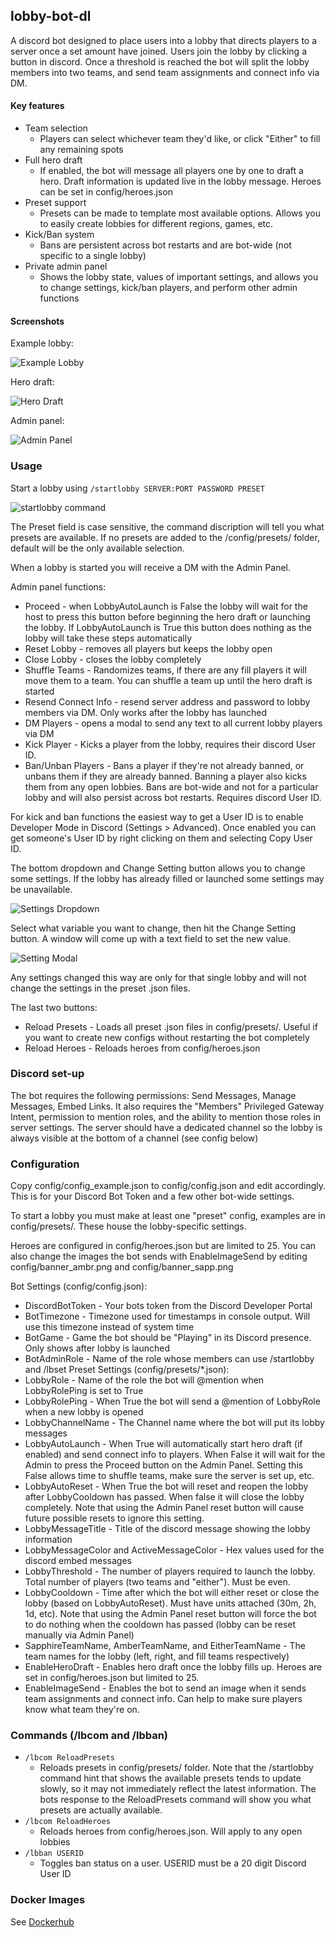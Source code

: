 ## lobby-bot-dl
A discord bot designed to place users into a lobby that directs players to a server once a set amount have joined. 
Users join the lobby by clicking a button in discord.
Once a threshold is reached the bot will split the lobby members into two teams, and send team assignments and connect info via DM.

#### Key features

- Team selection
  - Players can select whichever team they'd like, or click "Either" to fill any remaining spots
- Full hero draft
  - If enabled, the bot will message all players one by one to draft a hero. Draft information is updated live in the lobby message. Heroes can be set in config/heroes.json
- Preset support
  - Presets can be made to template most available options. Allows you to easily create lobbies for different regions, games, etc.
- Kick/Ban system
  - Bans are persistent across bot restarts and are bot-wide (not specific to a single lobby)
- Private admin panel
  - Shows the lobby state, values of important settings, and allows you to change settings, kick/ban players, and perform other admin functions

#### Screenshots
Example lobby:

![Example Lobby](https://i.imgur.com/bQ32Eq3.png)

Hero draft:

![Hero Draft](https://i.imgur.com/BXHB2yr.png)

Admin panel:

![Admin Panel](https://i.imgur.com/h18YMQV.png)

### Usage

Start a lobby using ```/startlobby SERVER:PORT PASSWORD PRESET```

![startlobby command](https://i.imgur.com/MFh1dV4.png)

The Preset field is case sensitive, the command discription will tell you what presets are available.
If no presets are added to the /config/presets/ folder, default will be the only available selection.

When a lobby is started you will receive a DM with the Admin Panel.

Admin panel functions:

- Proceed - when LobbyAutoLaunch is False the lobby will wait for the host to press this button before beginning the hero draft or launching the lobby. If LobbyAutoLaunch is True this button does nothing as the lobby will take these steps automatically
- Reset Lobby - removes all players but keeps the lobby open
- Close Lobby - closes the lobby completely
- Shuffle Teams - Randomizes teams, if there are any fill players it will move them to a team. You can shuffle a team up until the hero draft is started
- Resend Connect Info - resend server address and password to lobby members via DM. Only works after the lobby has launched
- DM Players - opens a modal to send any text to all current lobby players via DM
- Kick Player - Kicks a player from the lobby, requires their discord User ID.
- Ban/Unban Players - Bans a player if they're not already banned, or unbans them if they are already banned. Banning a player also kicks them from any open lobbies. Bans are bot-wide and not for a particular lobby and will also persist across bot restarts. Requires discord User ID.

For kick and ban functions the easiest way to get a User ID is to enable Developer Mode in Discord (Settings > Advanced). 
Once enabled you can get someone's User ID by right clicking on them and selecting Copy User ID.

The bottom dropdown and Change Setting button allows you to change some settings. If the lobby has already filled or launched some settings may be unavailable.

![Settings Dropdown](https://i.imgur.com/6CkYDJl.png)

Select what variable you want to change, then hit the Change Setting button. A window will come up with a text field to set the new value.

![Setting Modal](https://i.imgur.com/fSrP4vR.png)

Any settings changed this way are only for that single lobby and will not change the settings in the preset .json files.

The last two buttons:
- Reload Presets - Loads all preset .json files in config/presets/. Useful if you want to create new configs without restarting the bot completely
- Reload Heroes - Reloads heroes from config/heroes.json

### Discord set-up
The bot requires the following permissions: Send Messages, Manage Messages, Embed Links. It also requires the "Members" Privileged Gateway Intent, permission to mention roles, and the ability to mention those roles in server settings.
The server should have a dedicated channel so the lobby is always visible at the bottom of a channel (see config below)

### Configuration
Copy config/config_example.json to config/config.json and edit accordingly. This is for your Discord Bot Token and a few other bot-wide settings.

To start a lobby you must make at least one "preset" config, examples are in config/presets/. These house the lobby-specific settings.

Heroes are configured in config/heroes.json but are limited to 25. You can also change the images the bot sends with EnableImageSend by editing config/banner_ambr.png and config/banner_sapp.png

Bot Settings (config/config.json):
- DiscordBotToken - Your bots token from the Discord Developer Portal
- BotTimezone - Timezone used for timestamps in console output. Will use this timezone instead of system time
- BotGame - Game the bot should be "Playing" in its Discord presence. Only shows after lobby is launched
- BotAdminRole - Name of the role whose members can use /startlobby and /lbset
Preset Settings (config/presets/*.json):
- LobbyRole - Name of the role the bot will @mention when LobbyRolePing is set to True
- LobbyRolePing - When True the bot will send a @mention of LobbyRole when a new lobby is opened
- LobbyChannelName - The Channel name where the bot will put its lobby messages
- LobbyAutoLaunch - When True will automatically start hero draft (if enabled) and send connect info to players. When False it will wait for the Admin to press the Proceed button on the Admin Panel. Setting this False allows time to shuffle teams, make sure the server is set up, etc.
- LobbyAutoReset - When True the bot will reset and reopen the lobby after LobbyCooldown has passed. When false it will close the lobby completely. Note that using the Admin Panel reset button will cause future possible resets to ignore this setting.
- LobbyMessageTitle - Title of the discord message showing the lobby information
- LobbyMessageColor and ActiveMessageColor - Hex values used for the discord embed messages
- LobbyThreshold - The number of players required to launch the lobby. Total number of players (two teams and "either"). Must be even.
- LobbyCooldown - Time after which the bot will either reset or close the lobby (based on LobbyAutoReset). Must have units attached (30m, 2h, 1d, etc). Note that using the Admin Panel reset button will force the bot to do nothing when the cooldown has passed (lobby can be reset manually via Admin Panel)
- SapphireTeamName, AmberTeamName, and EitherTeamName - The team names for the lobby (left, right, and fill teams respectively)
- EnableHeroDraft - Enables hero draft once the lobby fills up. Heroes are set in config/heroes.json but limited to 25.
- EnableImageSend - Enables the bot to send an image when it sends team assignments and connect info. Can help to make sure players know what team they're on.

### Commands (/lbcom and /lbban)

- ```/lbcom ReloadPresets```
  - Reloads presets in config/presets/ folder. Note that the /startlobby command hint that shows the available presets tends to update slowly, so it may not immediately reflect the latest information. The bots response to the ReloadPresets command will show you what presets are actually available.
- ```/lbcom ReloadHeroes```
  - Reloads heroes from config/heroes.json. Will apply to any open lobbies
- ```/lbban USERID```
  - Toggles ban status on a user. USERID must be a 20 digit Discord User ID

### Docker Images
See [Dockerhub](https://hub.docker.com/r/erkston/lobby-bot-dl)